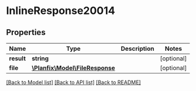 # InlineResponse20014

## Properties
Name | Type | Description | Notes
------------ | ------------- | ------------- | -------------
**result** | **string** |  | [optional] 
**file** | [**\Planfix\Model\FileResponse**](FileResponse.md) |  | [optional] 

[[Back to Model list]](../../README.md#documentation-for-models) [[Back to API list]](../../README.md#documentation-for-api-endpoints) [[Back to README]](../../README.md)

